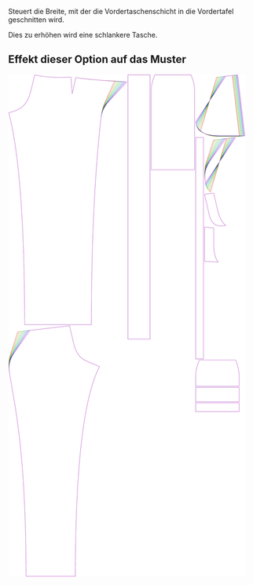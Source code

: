 
Steuert die Breite, mit der die Vordertaschenschicht in die Vordertafel geschnitten wird.

Dies zu erhöhen wird eine schlankere Tasche.



## Effekt dieser Option auf das Muster
![Dieses Bild zeigt den Effekt dieser Option, indem es mehrere Varianten überlagert, die einen anderen Wert für diese Option haben](charlie_frontpocketslantwidth_sample.svg "Effekt dieser Option auf das Muster")
